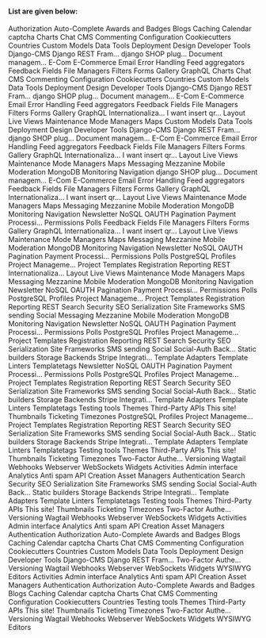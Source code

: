 <h4>List are given below:</h4>
<p>
  Authorization
Auto-Complete
Awards and Badges
Blogs
Caching
Calendar
captcha
Charts
Chat
CMS
Commenting
Configuration
Cookiecutters
Countries
Custom Models
Data Tools
Deployment
Design
Developer Tools
Django-CMS
Django REST Fram…
django SHOP plug…
Document managem…
E-Com
E-Commerce
Email
Error Handling
Feed aggregators
Feedback
Fields
File Managers
Filters
Forms
Gallery
GraphQL
Charts
Chat
CMS
Commenting
Configuration
Cookiecutters
Countries
Custom Models
Data Tools
Deployment
Design
Developer Tools
Django-CMS
Django REST Fram…
django SHOP plug…
Document managem…
E-Com
E-Commerce
Email
Error Handling
Feed aggregators
Feedback
Fields
File Managers
Filters
Forms
Gallery
GraphQL
Internationaliza…
I want insert qr…
Layout
Live Views
Maintenance Mode
Managers
Maps
Custom Models
Data Tools
Deployment
Design
Developer Tools
Django-CMS
Django REST Fram…
django SHOP plug…
Document managem…
E-Com
E-Commerce
Email
Error Handling
Feed aggregators
Feedback
Fields
File Managers
Filters
Forms
Gallery
GraphQL
Internationaliza…
I want insert qr…
Layout
Live Views
Maintenance Mode
Managers
Maps
Messaging
Mezzanine
Mobile
Moderation
MongoDB
Monitoring
Navigation
django SHOP plug…
Document managem…
E-Com
E-Commerce
Email
Error Handling
Feed aggregators
Feedback
Fields
File Managers
Filters
Forms
Gallery
GraphQL
Internationaliza…
I want insert qr…
Layout
Live Views
Maintenance Mode
Managers
Maps
Messaging
Mezzanine
Mobile
Moderation
MongoDB
Monitoring
Navigation
Newsletter
NoSQL
OAUTH
Pagination
Payment Processi…
Permissions
Polls
Feedback
Fields
File Managers
Filters
Forms
Gallery
GraphQL
Internationaliza…
I want insert qr…
Layout
Live Views
Maintenance Mode
Managers
Maps
Messaging
Mezzanine
Mobile
Moderation
MongoDB
Monitoring
Navigation
Newsletter
NoSQL
OAUTH
Pagination
Payment Processi…
Permissions
Polls
PostgreSQL
Profiles
Project Manageme…
Project Templates
Registration
Reporting
REST
Internationaliza…
Layout
Live Views
Maintenance Mode
Managers
Maps
Messaging
Mezzanine
Mobile
Moderation
MongoDB
Monitoring
Navigation
Newsletter
NoSQL
OAUTH
Pagination
Payment Processi…
Permissions
Polls
PostgreSQL
Profiles
Project Manageme…
Project Templates
Registration
Reporting
REST
Search
Security
SEO
Serialization
Site Frameworks
SMS sending
Social
Messaging
Mezzanine
Mobile
Moderation
MongoDB
Monitoring
Navigation
Newsletter
NoSQL
OAUTH
Pagination
Payment Processi…
Permissions
Polls
PostgreSQL
Profiles
Project Manageme…
Project Templates
Registration
Reporting
REST
Search
Security
SEO
Serialization
Site Frameworks
SMS sending
Social
Social-Auth Back…
Static builders
Storage Backends
Stripe Integrati…
Template Adapters
Template Linters
Templatetags
Newsletter
NoSQL
OAUTH
Pagination
Payment Processi…
Permissions
Polls
PostgreSQL
Profiles
Project Manageme…
Project Templates
Registration
Reporting
REST
Search
Security
SEO
Serialization
Site Frameworks
SMS sending
Social
Social-Auth Back…
Static builders
Storage Backends
Stripe Integrati…
Template Adapters
Template Linters
Templatetags
Testing tools
Themes
Third-Party APIs
This site!
Thumbnails
Ticketing
Timezones
PostgreSQL
Profiles
Project Manageme…
Project Templates
Registration
Reporting
REST
Search
Security
SEO
Serialization
Site Frameworks
SMS sending
Social
Social-Auth Back…
Static builders
Storage Backends
Stripe Integrati…
Template Adapters
Template Linters
Templatetags
Testing tools
Themes
Third-Party APIs
This site!
Thumbnails
Ticketing
Timezones
Two-Factor Authe…
Versioning
Wagtail
Webhooks
Webserver
WebSockets
Widgets
Activities
Admin interface
Analytics
Anti spam
API Creation
Asset Managers
Authentication
Search
Security
SEO
Serialization
Site Frameworks
SMS sending
Social
Social-Auth Back…
Static builders
Storage Backends
Stripe Integrati…
Template Adapters
Template Linters
Templatetags
Testing tools
Themes
Third-Party APIs
This site!
Thumbnails
Ticketing
Timezones
Two-Factor Authe…
Versioning
Wagtail
Webhooks
Webserver
WebSockets
Widgets
Activities
Admin interface
Analytics
Anti spam
API Creation
Asset Managers
Authentication
Authorization
Auto-Complete
Awards and Badges
Blogs
Caching
Calendar
captcha
Charts
Chat
CMS
Commenting
Configuration
Cookiecutters
Countries
Custom Models
Data Tools
Deployment
Design
Developer Tools
Django-CMS
Django REST Fram…
Two-Factor Authe…
Versioning
Wagtail
Webhooks
Webserver
WebSockets
Widgets
WYSIWYG Editors
Activities
Admin interface
Analytics
Anti spam
API Creation
Asset Managers
Authentication
Authorization
Auto-Complete
Awards and Badges
Blogs
Caching
Calendar
captcha
Charts
Chat
CMS
Commenting
Configuration
Cookiecutters
Countries
Testing tools
Themes
Third-Party APIs
This site!
Thumbnails
Ticketing
Timezones
Two-Factor Authe…
Versioning
Wagtail
Webhooks
Webserver
WebSockets
Widgets
WYSIWYG Editors
  </p>
